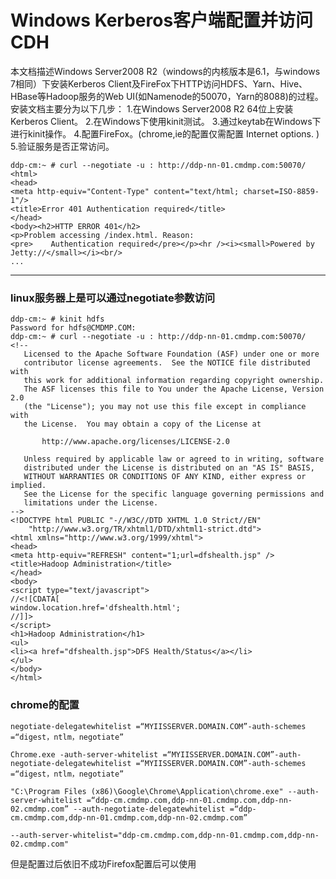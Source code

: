 # Windows Kerberos客户端配置并访问CDH
本文档描述Windows Server2008 R2（windows的内核版本是6.1，与windows 7相同）下安装Kerberos Client及FireFox下HTTP访问HDFS、Yarn、Hive、HBase等Hadoop服务的Web UI(如Namenode的50070，Yarn的8088)的过程。
安装文档主要分为以下几步：
1.在Windows Server2008 R2 64位上安装Kerberos Client。
2.在Windows下使用kinit测试。
3.通过keytab在Windows下进行kinit操作。
4.配置FireFox。(chrome,ie的配置仅需配置 Internet options. )
5.验证服务是否正常访问。
```
ddp-cm:~ # curl --negotiate -u : http://ddp-nn-01.cmdmp.com:50070/
<html>
<head>
<meta http-equiv="Content-Type" content="text/html; charset=ISO-8859-1"/>
<title>Error 401 Authentication required</title>
</head>
<body><h2>HTTP ERROR 401</h2>
<p>Problem accessing /index.html. Reason:
<pre>    Authentication required</pre></p><hr /><i><small>Powered by Jetty://</small></i><br/>                                                
...        
```

--------------

### linux服务器上是可以通过negotiate参数访问
```
ddp-cm:~ # kinit hdfs
Password for hdfs@CMDMP.COM: 
ddp-cm:~ # curl --negotiate -u : http://ddp-nn-01.cmdmp.com:50070/
<!--
   Licensed to the Apache Software Foundation (ASF) under one or more
   contributor license agreements.  See the NOTICE file distributed with
   this work for additional information regarding copyright ownership.
   The ASF licenses this file to You under the Apache License, Version 2.0
   (the "License"); you may not use this file except in compliance with
   the License.  You may obtain a copy of the License at

       http://www.apache.org/licenses/LICENSE-2.0

   Unless required by applicable law or agreed to in writing, software
   distributed under the License is distributed on an "AS IS" BASIS,
   WITHOUT WARRANTIES OR CONDITIONS OF ANY KIND, either express or implied.
   See the License for the specific language governing permissions and
   limitations under the License.
-->
<!DOCTYPE html PUBLIC "-//W3C//DTD XHTML 1.0 Strict//EN"
    "http://www.w3.org/TR/xhtml1/DTD/xhtml1-strict.dtd">
<html xmlns="http://www.w3.org/1999/xhtml">
<head>
<meta http-equiv="REFRESH" content="1;url=dfshealth.jsp" />
<title>Hadoop Administration</title>
</head>
<body>
<script type="text/javascript">
//<![CDATA[
window.location.href='dfshealth.html';
//]]>
</script>
<h1>Hadoop Administration</h1>
<ul>
<li><a href="dfshealth.jsp">DFS Health/Status</a></li>
</ul>
</body>
</html>
```

### chrome的配置
```
negotiate-delegatewhitelist =“MYIISSERVER.DOMAIN.COM”-auth-schemes =“digest，ntlm，negotiate”

Chrome.exe -auth-server-whitelist =“MYIISSERVER.DOMAIN.COM”-auth-negotiate-delegatewhitelist =“MYIISSERVER.DOMAIN.COM”-auth-schemes =“digest，ntlm，negotiate”

"C:\Program Files (x86)\Google\Chrome\Application\chrome.exe" --auth-server-whitelist =“ddp-cm.cmdmp.com,ddp-nn-01.cmdmp.com,ddp-nn-02.cmdmp.com” --auth-negotiate-delegatewhitelist =“ddp-cm.cmdmp.com,ddp-nn-01.cmdmp.com,ddp-nn-02.cmdmp.com”

--auth-server-whitelist="ddp-cm.cmdmp.com,ddp-nn-01.cmdmp.com,ddp-nn-02.cmdmp.com"
```

但是配置过后依旧不成功Firefox配置后可以使用